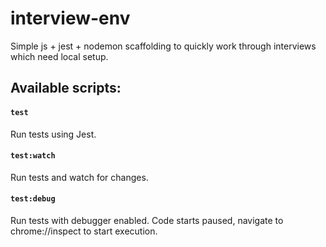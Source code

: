 # interview-env

Simple js + jest + nodemon scaffolding to quickly work through
interviews which need local setup.

## Available scripts:

#### `test`
Run tests using Jest.

#### `test:watch`
Run tests and watch for changes.

#### `test:debug`
Run tests with debugger enabled. Code starts paused, navigate to
chrome://inspect to start execution.
